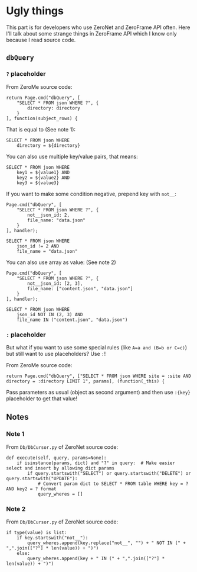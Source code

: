# Ugly things

This part is for developers who use ZeroNet and ZeroFrame API often. Here I'll talk about some strange things in ZeroFrame API which I know only because I read source code.


## `dbQuery`

### `?` placeholder

From ZeroMe source code:

    return Page.cmd("dbQuery", [
        "SELECT * FROM json WHERE ?", {
            directory: directory
        }
    ], function(subject_rows) {

That is equal to (See note 1):

    SELECT * FROM json WHERE
        directory = ${directory}

You can also use multiple key/value pairs, that means:

    SELECT * FROM json WHERE
        key1 = ${value1} AND
        key2 = ${value2} AND
        key3 = ${value3}


If you want to make some condition negative, prepend key with `not__`:

    Page.cmd("dbQuery", [
        "SELECT * FROM json WHERE ?", {
            not__json_id: 2,
            file_name: "data.json"
        }
    ], handler);

    SELECT * FROM json WHERE
        json_id != 2 AND
        file_name = "data.json"


You can also use array as value: (See note 2)

    Page.cmd("dbQuery", [
        "SELECT * FROM json WHERE ?", {
            not__json_id: [2, 3],
            file_name: ["content.json", "data.json"]
        }
    ], handler);

    SELECT * FROM json WHERE
        json_id NOT IN (2, 3) AND
        file_name IN ("content.json", "data.json")


### `:` placeholder

But what if you want to use some special rules (like `A=a and (B=b or C=c)`) but still want to use placeholders? Use `:`!

From ZeroMe source code:

    return Page.cmd("dbQuery", ["SELECT * FROM json WHERE site = :site AND directory = :directory LIMIT 1", params], (function(_this) {

Pass parameters as usual (object as second argument) and then use `:{key}` placeholder to get that value!


## Notes

### Note 1

From `Db/DbCursor.py` of ZeroNet source code:

    def execute(self, query, params=None):
        if isinstance(params, dict) and "?" in query:  # Make easier select and insert by allowing dict params
            if query.startswith("SELECT") or query.startswith("DELETE") or query.startswith("UPDATE"):
                # Convert param dict to SELECT * FROM table WHERE key = ? AND key2 = ? format
                query_wheres = []

### Note 2

From `Db/DbCursor.py` of ZeroNet source code:

    if type(value) is list:
        if key.startswith("not__"):
            query_wheres.append(key.replace("not__", "") + " NOT IN (" + ",".join(["?"] * len(value)) + ")")
        else:
            query_wheres.append(key + " IN (" + ",".join(["?"] * len(value)) + ")")

